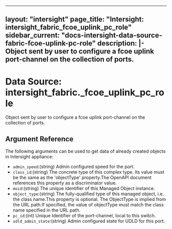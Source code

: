 
---
layout: "intersight"
page_title: "Intersight: intersight_fabric_fcoe_uplink_pc_role"
sidebar_current: "docs-intersight-data-source-fabric-fcoe-uplink-pc-role"
description: |-
Object sent by user to configure a fcoe uplink port-channel on the collection of ports.
---

# Data Source: intersight_fabric._fcoe_uplink_pc_role
Object sent by user to configure a fcoe uplink port-channel on the collection of ports.
## Argument Reference
The following arguments can be used to get data of already created objects in Intersight appliance:
* `admin_speed`:(string) Admin configured speed for the port. 
* `class_id`:(string) The concrete type of this complex type. Its value must be the same as the 'objectType' property.The OpenAPI document references this property as a discriminator value. 
* `moid`:(string) The unique identifier of this Managed Object instance. 
* `object_type`:(string) The fully-qualified type of this managed object, i.e. the class name.This property is optional. The ObjectType is implied from the URL path.If specified, the value of objectType must match the class name specified in the URL path. 
* `pc_id`:(int) Unique Identifier of the port-channel, local to this switch. 
* `udld_admin_state`:(string) Admin configured state for UDLD for this port. 
